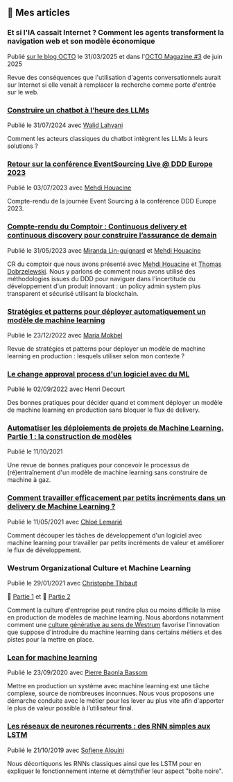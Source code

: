 ## 📰 Mes articles

### Et si l'IA cassait Internet ? Comment les agents transforment la navigation web et son modèle économique
Publié
[sur le blog OCTO](https://blog.octo.com/et-si-l'ia-cassait-internet-comment-les-agents-transforment-la-navigation-web-et-son-modele-economique) le 31/03/2025
et dans l'[OCTO Magazine #3](https://publication.octo.com/octo-mag-3) de juin 2025

Revue des conséquences que l'utilisation d'agents conversationnels aurait sur Internet si elle venait à remplacer la recherche comme porte d'entrée sur le web.

### [Construire un chatbot à l’heure des LLMs](https://blog.octo.com/construire-un-chatbot-a-l'heure-des-llms-1)
Publié le 31/07/2024 avec [Walid Lahyani](https://www.linkedin.com/in/walidlahyani/)

Comment les acteurs classiques du chatbot intègrent les LLMs à leurs solutions ?

### [Retour sur la conférence EventSourcing Live @ DDD Europe 2023](https://blog.octo.com/retour-sur-la-conference-eventsourcing-live-ddd-europe-2023)
Publié le 03/07/2023 avec [Mehdi Houacine](https://www.linkedin.com/in/mehdihouacine/)

Compte-rendu de la journée Event Sourcing à la conférence DDD Europe 2023.

### [Compte-rendu du Comptoir : Continuous delivery et continuous discovery pour construire l’assurance de demain](https://blog.octo.com/compte-rendu-du-comptoir-continuous-delivery-et-continuous-discovery-pour-construire-lassurance-de-demain)
Publié le 31/05/2023 avec [Miranda Lin-guignard](https://www.linkedin.com/in/miranda-lin-guignard-8399424a/) et [Mehdi Houacine](https://www.linkedin.com/in/mehdihouacine/)

CR du comptoir que nous avons présenté avec [Mehdi Houacine](https://www.linkedin.com/in/mehdihouacine/) et [Thomas Dobrzelewski](https://www.linkedin.com/in/thomas-dobrzelewski-2b086437/).
Nous y parlons de comment nous avons utilisé des méthodologies issues du DDD pour naviguer dans l'incertitude du développement d'un produit innovant : un policy admin system plus transparent et sécurisé utilisant la blockchain.

### [Stratégies et patterns pour déployer automatiquement un modèle de machine learning](https://blog.octo.com/strategies-et-patterns-pour-deployer-automatiquement-un-modele-de-machine-learning)
Publié le 23/12/2022 avec [Maria Mokbel](https://www.linkedin.com/in/maria-mokbel-b4590512a/)

Revue de stratégies et patterns pour déployer un modèle de machine learning en production : lesquels utiliser selon mon contexte ?

### [Le change approval process d'un logiciel avec du ML](https://blog.octo.com/le-change-approval-process-dun-logiciel-avec-du-ml)
Publié le 02/09/2022 avec Henri Decourt

Des bonnes pratiques pour décider quand et comment déployer un modèle de machine learning en production sans bloquer le flux de delivery.

### [Automatiser les déploiements de projets de Machine Learning. Partie 1 : la construction de modèles](https://blog.octo.com/automatiser-les-deploiements-de-projets-de-machine-learning-partie-1-la-construction-de-modeles)
Publié le 11/10/2021

Une revue de bonnes pratiques pour concevoir le processus de (ré)entraînement d'un modèle de machine learning sans construire de machine à gaz.

### [Comment travailler efficacement par petits incréments dans un delivery de Machine Learning ?](https://blog.octo.com/comment-travailler-efficacement-par-petits-increments-dans-un-delivery-de-machine-learning)
Publié le 11/05/2021 avec [Chloé Lemarié](https://www.linkedin.com/in/chloelemarie/)

Comment découper les tâches de développement d'un logiciel avec machine learning pour travailler par petits incréments de valeur et améliorer le flux de développement.

### Westrum Organizational Culture et Machine Learning
Publié le 29/01/2021 avec [Christophe Thibaut](https://www.linkedin.com/in/christophe-thibaut-35b4657/) 

🔗 [Partie 1](https://blog.octo.com/westrum-organizational-culture-et-machine-learning-partie-1-impacts-de-la-culture-sur-le-delivery) et
🔗 [Partie 2](https://blog.octo.com/westrum-organizational-culture-et-machine-learning-partie-2-changer-la-culture)

Comment la culture d'entreprise peut rendre plus ou moins difficile la mise en production de modèles de machine learning.
Nous abordons notamment comment une [culture générative au sens de Westrum](https://www.researchgate.net/publication/8150380_A_Typology_of_Organisational_Cultures)
favorise l'innovation que suppose d'introduire du machine learning dans certains métiers et des pistes pour la mettre en place.

### [Lean for machine learning](https://blog.octo.com/lean-for-machine-learning-ml)
Publié le 23/09/2020 avec [Pierre Baonla Bassom](https://www.linkedin.com/in/pierre-baonla-bassom-42447592/)

Mettre en production un système avec machine learning est une tâche complexe, source de nombreuses inconnues.
Nous vous proposons une démarche conduite avec le métier pour les lever au plus vite afin d'apporter le plus de valeur possible à l’utilisateur final.

### [Les réseaux de neurones récurrents : des RNN simples aux LSTM](https://blog.octo.com/les-reseaux-de-neurones-recurrents-des-rnn-simples-aux-lstm)
Publié le 21/10/2019 avec [Sofiene Alouini](https://www.linkedin.com/in/sofiene-alouini-20755ba7/)

Nous décortiquons les RNNs classiques ainsi que les LSTM pour en expliquer le fonctionnement interne et démythifier leur aspect "boîte noire".
